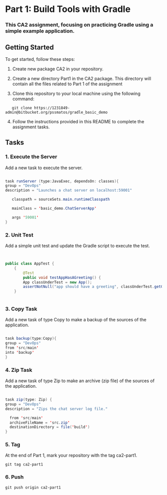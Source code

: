 # Part 1: Build Tools with Gradle

### This CA2 assignment, focusing on practicing Gradle using a simple example application.

## Getting Started
To get started, follow these steps:

1. Create new package CA2 in your repository.

2. Create a new directory Part1 in the CA2 package. This directory will contain all the files related to Part 1 of the assignment

3. Clone this repository to your local machine using the following command:
```
   git clone https://1231849-admin@bitbucket.org/pssmatos/gradle_basic_demo
```
4. Follow the instructions provided in this README to complete the assignment tasks.

## Tasks

### 1. Execute the Server

Add a new task to execute the server.
    
 ```java

task runServer (type:JavaExec, dependsOn: classes){
group = "DevOps"
description = "Launches a chat server on localhost:59001"

    classpath = sourceSets.main.runtimeClasspath

    mainClass = 'basic_demo.ChatServerApp'

    args '59001'
}
```

### 2. Unit Test
Add a simple unit test and update the Gradle script to execute the test.

```java


public class AppTest {
    {
        @Test
        public void testAppHasAGreeting() {
        App classUnderTest = new App();
        assertNotNull("app should have a greeting", classUnderTest.getGreeting()); }
    }
    

```

### 3. Copy Task
Add a new task of type Copy to make a backup of the sources of the application.
    
  ```java

task backup(type:Copy){
group = "DevOps"
from 'src/main'
into 'backup'
}
 ```
### 4. Zip Task
Add a new task of type Zip to make an archive (zip file) of the sources of the application.
  ```java

task zip(type: Zip) {
group = "DevOps"
description = "Zips the chat server log file."

    from 'src/main'
    archiveFileName = 'src.zip'
    destinationDirectory = file('build')
}
 ```
### 5. Tag
At the end of Part 1, mark your repository with the tag ca2-part1.
    
    git tag ca2-part1
    
### 6. Push
    git push origin ca2-part1
    